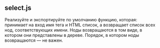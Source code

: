 ## select.js

Реализуйте и экспортируйте по умолчанию функцию, которая: принимает на вход имя тега и HTML список, а возвращает список всех нод, соответствующих имени. Ноды возвращаются в том виде, в котором они представлены в дереве. Порядок, в котором ноды возвращаются — не важен.
